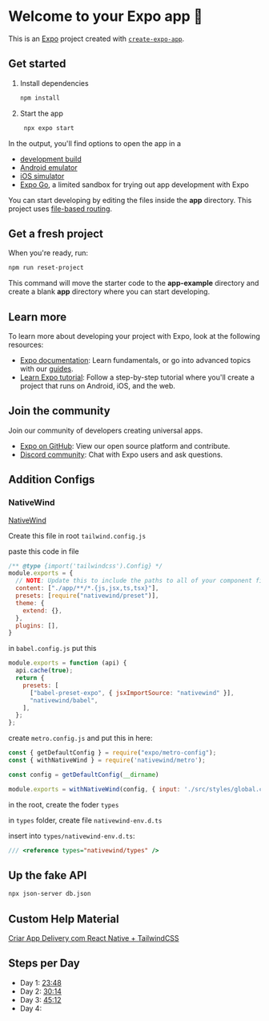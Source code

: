 # Welcome to your Expo app 👋

This is an [Expo](https://expo.dev) project created with [`create-expo-app`](https://www.npmjs.com/package/create-expo-app).

## Get started

1. Install dependencies

   ```bash
   npm install
   ```

2. Start the app

   ```bash
    npx expo start
   ```

In the output, you'll find options to open the app in a

- [development build](https://docs.expo.dev/develop/development-builds/introduction/)
- [Android emulator](https://docs.expo.dev/workflow/android-studio-emulator/)
- [iOS simulator](https://docs.expo.dev/workflow/ios-simulator/)
- [Expo Go](https://expo.dev/go), a limited sandbox for trying out app development with Expo

You can start developing by editing the files inside the **app** directory. This project uses [file-based routing](https://docs.expo.dev/router/introduction).

## Get a fresh project

When you're ready, run:

```bash
npm run reset-project
```

This command will move the starter code to the **app-example** directory and create a blank **app** directory where you can start developing.

## Learn more

To learn more about developing your project with Expo, look at the following resources:

- [Expo documentation](https://docs.expo.dev/): Learn fundamentals, or go into advanced topics with our [guides](https://docs.expo.dev/guides).
- [Learn Expo tutorial](https://docs.expo.dev/tutorial/introduction/): Follow a step-by-step tutorial where you'll create a project that runs on Android, iOS, and the web.

## Join the community

Join our community of developers creating universal apps.

- [Expo on GitHub](https://github.com/expo/expo): View our open source platform and contribute.
- [Discord community](https://chat.expo.dev): Chat with Expo users and ask questions.

## Addition Configs

### NativeWind

[NativeWind](https://www.nativewind.dev/)

Create this file in root `tailwind.config.js`

paste this code in file

```js
/** @type {import('tailwindcss').Config} */
module.exports = {
  // NOTE: Update this to include the paths to all of your component files.
  content: ["./app/**/*.{js,jsx,ts,tsx}"],
  presets: [require("nativewind/preset")],
  theme: {
    extend: {},
  },
  plugins: [],
}
```

in `babel.config.js` put this

```js
module.exports = function (api) {
  api.cache(true);
  return {
    presets: [
      ["babel-preset-expo", { jsxImportSource: "nativewind" }],
      "nativewind/babel",
    ],
  };
};
```

create `metro.config.js` and put this in here:

```js
const { getDefaultConfig } = require("expo/metro-config");
const { withNativeWind } = require('nativewind/metro');

const config = getDefaultConfig(__dirname)

module.exports = withNativeWind(config, { input: './src/styles/global.css' })
```

in the root, create the foder `types`

in `types` folder, create file `nativewind-env.d.ts`

insert into `types/nativewind-env.d.ts`:

```ts
/// <reference types="nativewind/types" />
```

## Up the fake API

```bash
npx json-server db.json
```

## Custom Help Material

[Criar App Delivery com React Native + TailwindCSS](https://www.youtube.com/watch?v=aABUs_L4AZg)

## Steps per Day

- Day 1: [23:48](https://www.youtube.com/watch?v=aABUs_L4AZg)
- Day 2: [30:14](https://www.youtube.com/watch?v=aABUs_L4AZg)
- Day 3: [45:12](https://www.youtube.com/watch?v=aABUs_L4AZg)
- Day 4:
